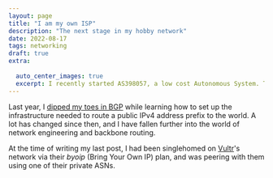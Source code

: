 ```yaml
---
layout: page
title: "I am my own ISP" 
description: "The next stage in my hobby network"
date: 2022-08-17
tags: networking
draft: true
extra:
  
  auto_center_images: true
  excerpt: I recently started AS398057, a low cost Autonomous System. This post talks about how its going
---
```


Last year, I [dipped my toes in BGP](/blog/amprnet-bgp) while learning how to set up the infrastructure needed to route a public IPv4 address prefix to the world. A lot has changed since then, and I have fallen further into the world of network engineering and backbone routing.

At the time of writing my last post, I had been singlehomed on [Vultr](https://www.vultr.com/)'s network via their *byoip* (Bring Your Own IP) plan, and was peering with them using one of their private ASNs. 
